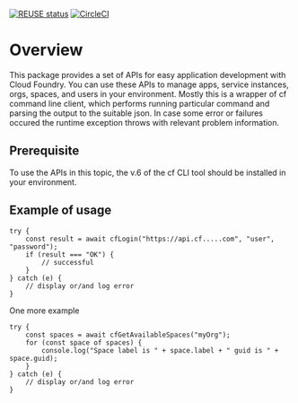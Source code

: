 [![REUSE status](https://api.reuse.software/badge/git.fsfe.org/reuse/api)](https://api.reuse.software/info/git.fsfe.org/reuse/api)
[![CircleCI](https://circleci.com/gh/SAP/cloud-foundry-tools-api.svg?style=svg)](https://circleci.com/gh/SAP/cloud-foundry-tools-api)

# Overview 
This package provides a set of APIs for easy application development with Cloud Foundry. You can use these APIs to manage apps, service instances, orgs, spaces, and users in your environment. Mostly this is a wrapper of cf command line client, which performs running particular command and parsing the output to the suitable json. In case some error or failures occured the runtime exception throws with relevant problem information.

## Prerequisite
To use the APIs in this topic, the v.6 of the cf CLI tool should be installed in your environment.

## Example of usage
```
try {
	const result = await cfLogin("https://api.cf.....com", "user", "password");
	if (result === "OK") {
		// successful
	}
} catch (e) {
	// display or/and log error
}
```
One more example 
```
try {
	const spaces = await cfGetAvailableSpaces("myOrg");
	for (const space of spaces) {
		console.log("Space label is " + space.label + " guid is " + space.guid);
	}
} catch (e) {
	// display or/and log error
}
```
